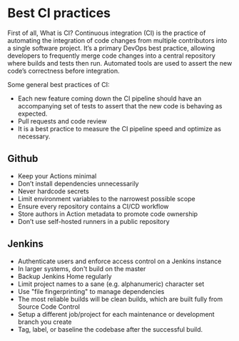 # Best CI practices

First of all, What is CI? Continuous integration (CI) is the practice of automating the integration of code changes from multiple contributors into a single software project. It’s a primary DevOps best practice, allowing developers to frequently merge code changes into a central repository where builds and tests then run. Automated tools are used to assert the new code’s correctness before integration.  

Some general best practices of CI:  

- Each new feature coming down the CI pipeline should have an accompanying set of tests to assert that the new code is behaving as expected.  
- Pull requests and code review  
- It is a best practice to measure the CI pipeline speed and optimize as necessary.  


## Github  
- Keep your Actions minimal  
- Don’t install dependencies unnecessarily  
- Never hardcode secrets  
- Limit environment variables to the narrowest possible scope  
- Ensure every repository contains a CI/CD workflow  
- Store authors in Action metadata to promote code ownership  
- Don’t use self-hosted runners in a public repository  

## Jenkins  
- Authenticate users and enforce access control on a Jenkins instance  
- In larger systems, don't build on the master  
- Backup Jenkins Home regularly  
- Limit project names to a sane (e.g. alphanumeric) character set 
- Use "file fingerprinting" to manage dependencies  
- The most reliable builds will be clean builds, which are built fully from Source Code Control
- Setup a different job/project for each maintenance or development branch you create  
- Tag, label, or baseline the codebase after the successful build.